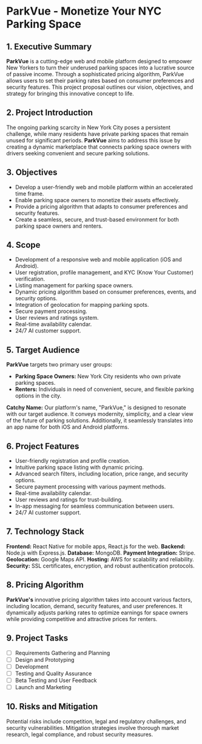 # ParkVue - Monetize Your NYC Parking Space

## 1. Executive Summary

**ParkVue** is a cutting-edge web and mobile platform designed to empower New Yorkers to turn their underused parking spaces into a lucrative source of passive income. Through a sophisticated pricing algorithm, ParkVue allows users to set their parking rates based on consumer preferences and security features. This project proposal outlines our vision, objectives, and strategy for bringing this innovative concept to life.

## 2. Project Introduction

The ongoing parking scarcity in New York City poses a persistent challenge, while many residents have private parking spaces that remain unused for significant periods. **ParkVue** aims to address this issue by creating a dynamic marketplace that connects parking space owners with drivers seeking convenient and secure parking solutions.

## 3. Objectives

- Develop a user-friendly web and mobile platform within an accelerated time frame.
- Enable parking space owners to monetize their assets effectively.
- Provide a pricing algorithm that adapts to consumer preferences and security features.
- Create a seamless, secure, and trust-based environment for both parking space owners and renters.

## 4. Scope

- Development of a responsive web and mobile application (iOS and Android).
- User registration, profile management, and KYC (Know Your Customer) verification.
- Listing management for parking space owners.
- Dynamic pricing algorithm based on consumer preferences, events, and security options.
- Integration of geolocation for mapping parking spots.
- Secure payment processing.
- User reviews and ratings system.
- Real-time availability calendar.
- 24/7 AI customer support.

## 5. Target Audience

**ParkVue** targets two primary user groups:

- **Parking Space Owners:** New York City residents who own private parking spaces.
- **Renters:** Individuals in need of convenient, secure, and flexible parking options in the city.

**Catchy Name:** Our platform's name, "ParkVue," is designed to resonate with our target audience. It conveys modernity, simplicity, and a clear view of the future of parking solutions. Additionally, it seamlessly translates into an app name for both iOS and Android platforms.

## 6. Project Features

- User-friendly registration and profile creation.
- Intuitive parking space listing with dynamic pricing.
- Advanced search filters, including location, price range, and security options.
- Secure payment processing with various payment methods.
- Real-time availability calendar.
- User reviews and ratings for trust-building.
- In-app messaging for seamless communication between users.
- 24/7 AI customer support.

## 7. Technology Stack

**Frontend:** React Native for mobile apps, React.js for the web.
**Backend:** Node.js with Express.js.
**Database:** MongoDB.
**Payment Integration:** Stripe.
**Geolocation:** Google Maps API.
**Hosting:** AWS for scalability and reliability.
**Security:** SSL certificates, encryption, and robust authentication protocols.

## 8. Pricing Algorithm

**ParkVue's** innovative pricing algorithm takes into account various factors, including location, demand, security features, and user preferences. It dynamically adjusts parking rates to optimize earnings for space owners while providing competitive and attractive prices for renters.

## 9. Project Tasks

- [ ] Requirements Gathering and Planning
- [ ] Design and Prototyping 
- [ ] Development
- [ ] Testing and Quality Assurance
- [ ] Beta Testing and User Feedback
- [ ] Launch and Marketing

## 10. Risks and Mitigation

Potential risks include competition, legal and regulatory challenges, and security vulnerabilities. Mitigation strategies involve thorough market research, legal compliance, and robust security measures.
